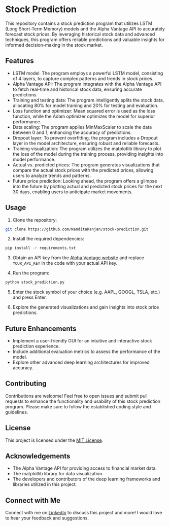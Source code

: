 # Stock Prediction

This repository contains a stock prediction program that utilizes LSTM (Long Short-Term Memory) models and the Alpha Vantage API to accurately forecast stock prices. By leveraging historical stock data and advanced techniques, this program offers reliable predictions and valuable insights for informed decision-making in the stock market.

## Features

- LSTM model: The program employs a powerful LSTM model, consisting of 4 layers, to capture complex patterns and trends in stock prices.
- Alpha Vantage API: The program integrates with the Alpha Vantage API to fetch real-time and historical stock data, ensuring accurate predictions.
- Training and testing data: The program intelligently splits the stock data, allocating 80% for model training and 20% for testing and evaluation.
- Loss function and optimizer: Mean squared error is used as the loss function, while the Adam optimizer optimizes the model for superior performance.
- Data scaling: The program applies MinMaxScaler to scale the data between 0 and 1, enhancing the accuracy of predictions.
- Dropout layer: To prevent overfitting, the program includes a Dropout layer in the model architecture, ensuring robust and reliable forecasts.
- Training visualization: The program utilizes the matplotlib library to plot the loss of the model during the training process, providing insights into model performance.
- Actual vs. predicted prices: The program generates visualizations that compare the actual stock prices with the predicted prices, allowing users to analyze trends and patterns.
- Future price prediction: Looking ahead, the program offers a glimpse into the future by plotting actual and predicted stock prices for the next 30 days, enabling users to anticipate market movements.

## Usage

1. Clone the repository:

```bash
git clone https://github.com/NanditaRanjan/stock-prediction.git
```

2. Install the required dependencies:

```bash
pip install -r requirements.txt
```

3. Obtain an API key from the [Alpha Vantage website](https://www.alphavantage.co/) and replace `YOUR_API_KEY` in the code with your actual API key.

4. Run the program:

```bash
python stock_prediction.py
```

5. Enter the stock symbol of your choice (e.g. AAPL, GOOGL, TSLA, etc.) and press Enter.

6. Explore the generated visualizations and gain insights into stock price predictions.

## Future Enhancements

- Implement a user-friendly GUI for an intuitive and interactive stock prediction experience.
- Include additional evaluation metrics to assess the performance of the model.
- Explore other advanced deep learning architectures for improved accuracy.

## Contributing

Contributions are welcome! Feel free to open issues and submit pull requests to enhance the functionality and usability of this stock prediction program. Please make sure to follow the established coding style and guidelines.

## License

This project is licensed under the [MIT License](https://opensource.org/license/mit/).

## Acknowledgements

- The Alpha Vantage API for providing access to financial market data.
- The matplotlib library for data visualization.
- The developers and contributors of the deep learning frameworks and libraries utilized in this project.

## Connect with Me

Connect with me on [LinkedIn](https://www.linkedin.com/in/nandita-ranjan/) to discuss this project and more! I would love to hear your feedback and suggestions.
